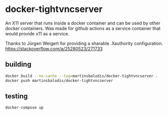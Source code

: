 # docker-tightvncserver

An X11 server that runs inside a docker container and can be used by other 
docker containers. Was made for github actions as a service container that 
would provide x11 as a service.

Thanks to Jürgen Weigert for providing a sharable .Xauthority configuration. 
https://stackoverflow.com/a/25280523/271733

## building
```bash
docker build --no-cache --tag=martinsbalodis/docker-tightvncserver .
docker push martinsbalodis/docker-tightvncserver
```

## testing
```bash
docker-compose up
```
